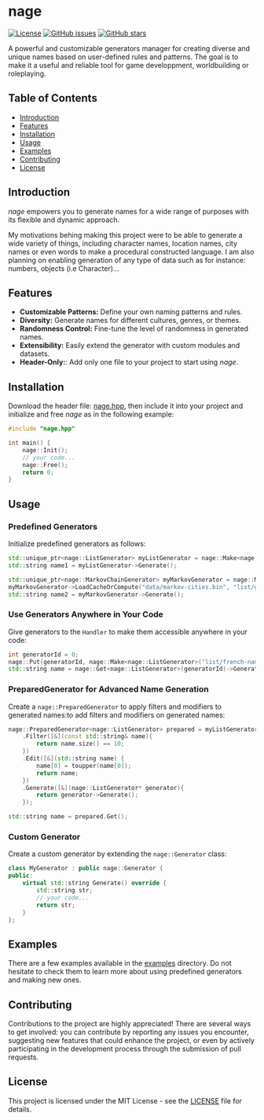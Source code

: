 # nage

[![License](https://img.shields.io/badge/license-MIT-blue.svg)](https://opensource.org/licenses/MIT)
[![GitHub issues](https://img.shields.io/github/issues/xorrad/nage)](https://github.com/xorrad/nage/issues)
[![GitHub stars](https://img.shields.io/github/stars/xorrad/nage.svg?style=flat&label=stars)](https://github.com/xorrad/nage)

A powerful and customizable generators manager for creating diverse and unique names based on user-defined rules and patterns. The goal is to make it a useful and reliable tool for game developpment, worldbuilding or roleplaying.

## Table of Contents

- [Introduction](#introduction)
- [Features](#features)
- [Installation](#installation)
- [Usage](#usage)
- [Examples](#examples)
- [Contributing](#contributing)
- [License](#license)

## Introduction

*nage* empowers you to generate names for a wide range of purposes with its flexible and dynamic approach.

My motivations behing making this project were to be able to generate a wide variety of things, including character names, location names, city names or even words to make a procedural constructed language. I am also planning on enabling generation of any type of data such as for instance: numbers, objects (i.e Character)...

## Features

- **Customizable Patterns:** Define your own naming patterns and rules.
- **Diversity:** Generate names for different cultures, genres, or themes.
- **Randomness Control:** Fine-tune the level of randomness in generated names.
- **Extensibility:** Easily extend the generator with custom modules and datasets.
- **Header-Only:**: Add only one file to your project to start using *nage*.

## Installation

Download the header file: [nage.hpp](https://raw.githubusercontent.com/Xorrad/nage/master/nage.hpp), then include it into your project and initialize and free *nage* as in the following example:

```cpp
#include "nage.hpp"

int main() {
    nage::Init();
    // your code...
    nage::Free();
    return 0;
}
```

## Usage

### Predefined Generators   
Initialize predefined generators as follows:
```cpp
std::unique_ptr<nage::ListGenerator> myListGenerator = nage::Make<nage::ListGenerator>("list/french-names.txt");
std::string name1 = myListGenerator->Generate();

std::unique_ptr<nage::MarkovChainGenerator> myMarkovGenerator = nage::Make<nage::MarkovChainGenerator>(3);
myMarkovGenerator->LoadCacheOrCompute("data/markov-cities.bin", "list/german-cities.txt");
std::string name2 = myMarkovGenerator->Generate();
```

### Use Generators Anywhere in Your Code
Give generators to the `Handler` to make them accessible anywhere in your code:
```cpp
int generatorId = 0;
nage::Put(generatorId, nage::Make<nage::ListGenerator>("list/french-names.txt"));
std::string name = nage::Get<nage::ListGenerator>(generatorId)->Generate();
```

### PreparedGenerator for Advanced Name Generation
Create a `nage::PreparedGenerator` to apply filters and modifiers to generated names:to add filters and modifiers on generated names:
```cpp
nage::PreparedGenerator<nage::ListGenerator> prepared = myListGenerator->Prepare<nage::ListGenerator>()
    .Filter([&](const std::string& name){
        return name.size() == 10;
    })
    .Edit([&](std::string name) {
        name[0] = toupper(name[0]);
        return name;
    })
    .Generate([&](nage::ListGenerator* generator){
        return generator->Generate();
    });

std::string name = prepared.Get();
```

### Custom Generator
Create a custom generator by extending the `nage::Generator` class:
```cpp
class MyGenerator : public nage::Generator {
public:
    virtual std::string Generate() override {
        std::string str;
        // your code...
        return str;
    }
};
```

## Examples

There are a few examples available in the [examples](https://github.com/Xorrad/nage/tree/master/examples) directory. Do not hesitate to check them to learn more about using predefined generators and making new ones.

## Contributing

Contributions to the project are highly appreciated! There are several ways to get involved: you can contribute by reporting any issues you encounter, suggesting new features that could enhance the project, or even by actively participating in the development process through the submission of pull requests.

## License

This project is licensed under the MIT License - see the [LICENSE](https://raw.githubusercontent.com/Xorrad/nage/master/LICENSE) file for details.